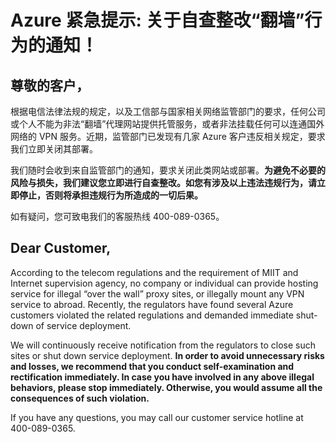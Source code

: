 <properties
	pageTitle="Azure 紧急提示: 关于自查整改“翻墙”行为的通知！- Azure 云计算"
    description="Azure 紧急提示: 关于自查整改“翻墙”行为的通知！"
    services=""
    documentationCenter=""
    authors=""
    manager=""
    editor=""
    tags=""/>
	
<tags ms.service="announcement" ms.date="" wacn.date="" wacn.lang="cn"/>

# Azure 紧急提示: 关于自查整改“翻墙”行为的通知！
## 尊敬的客户，
 
根据电信法律法规的规定，以及工信部与国家相关网络监管部门的要求，任何公司或个人不能为非法“翻墙”代理网站提供托管服务，或者非法挂载任何可以连通国外网络的 VPN 服务。近期，监管部门已发现有几家 Azure 客户违反相关规定，要求我们立即关闭其部署。

我们随时会收到来自监管部门的通知，要求关闭此类网站或部署。**为避免不必要的风险与损失，我们建议您立即进行自查整改。如您有涉及以上违法违规行为，请立即停止，否则将承担违规行为所造成的一切后果。**

如有疑问，您可致电我们的客服热线 400-089-0365。

## Dear Customer,

According to the telecom regulations and the requirement of MIIT and Internet supervision agency, no company or individual can provide hosting service for illegal “over the wall” proxy sites, or illegally mount any VPN service to abroad. Recently, the regulators have found several Azure customers violated the related regulations and demanded immediate shut-down of service deployment.

We will continuously receive notification from the regulators to close such sites or shut down service deployment. **In order to avoid unnecessary risks and losses, we recommend that you conduct self-examination and rectification immediately. In case you have involved in any above illegal behaviors, please stop immediately. Otherwise, you would assume all the consequences of such violation.**

If you have any questions, you may call our customer service hotline at 400-089-0365.
